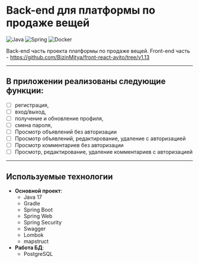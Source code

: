 # Back-end для платформы по продаже вещей

![Java](https://img.shields.io/badge/java-%23ED8B00.svg?style=for-the-badge&logo=openjdk&logoColor=white) ![Spring](https://img.shields.io/badge/spring-%236DB33F.svg?style=for-the-badge&logo=spring&logoColor=white) ![Docker](https://img.shields.io/badge/docker-%230db7ed.svg?style=for-the-badge&logo=docker&logoColor=white)

Back-end часть проекта платформы по продаже вещей. 
Front-end часть -
https://github.com/BizinMitya/front-react-avito/tree/v1.13

---

## В приложении реализованы следующие функции:

- [ ]  регистрация,
- [ ]  вход/выход,
- [ ]  получение и обновление профиля,
- [ ]  смена пароля,
- [ ]  Просмотр объявлений без авторизации
- [ ]  Просмотр объявлений, редактирование, удаление с авторизацией
- [ ]  Просмотр  комментариев без авторизации
- [ ]  Просмотр, редактирование, удаление комментариев с авторизацией

---

## Используемые технологии

* **Основной проект**:
    - Java 17
    - Gradle
    - Spring Boot
    - Spring Web
    - Spring Security
    - Swagger
    - Lombok
    - mapstruct
* **Работа БД**:
    - PostgreSQL


